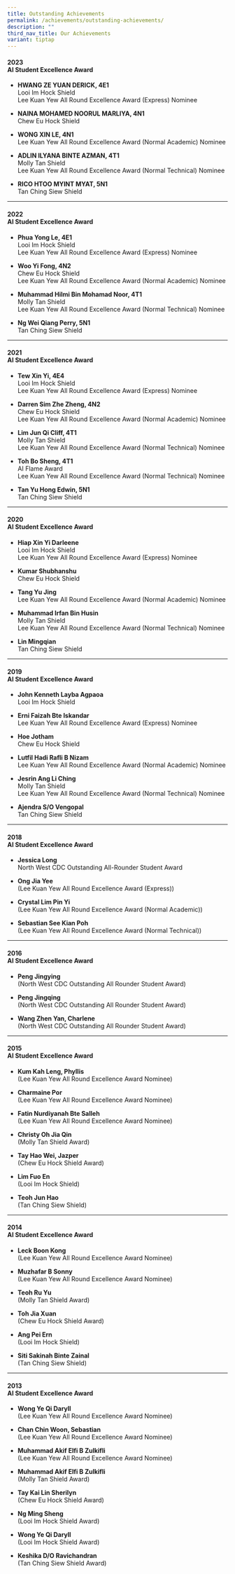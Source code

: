 ```yaml
---
title: Outstanding Achievements
permalink: /achievements/outstanding-achievements/
description: ""
third_nav_title: Our Achievements
variant: tiptap
---
```

<h4><strong>2023</strong><br>AI Student Excellence Award</h4>
<ul data-tight="true" class="tight">
<li>
<p><strong>HWANG ZE YUAN DERICK, 4E1</strong>
<br>Looi Im Hock Shield
<br>Lee Kuan Yew All Round Excellence Award (Express) Nominee
<br>
</p>
</li>
<li>
<p><strong>NAINA MOHAMED NOORUL MARLIYA, 4N1</strong>
<br>Chew Eu Hock Shield
<br>
</p>
</li>
<li>
<p><strong>WONG XIN LE, 4N1</strong>
<br>Lee Kuan Yew All Round Excellence Award (Normal Academic) Nominee
<br>
</p>
</li>
<li>
<p><strong>ADLIN ILYANA BINTE AZMAN, 4T1</strong>
<br>Molly Tan Shield
<br>Lee Kuan Yew All Round Excellence Award (Normal Technical) Nominee
<br>
</p>
</li>
<li>
<p><strong>RICO HTOO MYINT MYAT, 5N1</strong>
<br>Tan Ching Siew Shield</p>
</li>
</ul>
<hr>
<h4><strong>2022</strong><br>AI Student Excellence Award</h4>
<ul data-tight="true" class="tight">
<li>
<p><strong>Phua Yong Le, 4E1</strong> 
<br>Looi Im Hock Shield
<br>Lee Kuan Yew All Round Excellence Award (Express) Nominee
<br>
</p>
</li>
<li>
<p><strong>Woo Yi Fong, 4N2</strong> 
<br>Chew Eu Hock Shield
<br>Lee Kuan Yew All Round Excellence Award (Normal Academic) Nominee
<br>
</p>
</li>
<li>
<p><strong>Muhammad Hilmi Bin Mohamad Noor, 4T1</strong> 
<br>Molly Tan Shield
<br>Lee Kuan Yew All Round Excellence Award (Normal Technical) Nominee
<br>
</p>
</li>
<li>
<p><strong>Ng Wei Qiang Perry, 5N1</strong> 
<br>Tan Ching Siew Shield</p>
</li>
</ul>
<hr>
<h4><strong>2021</strong><br>AI Student Excellence Award</h4>
<ul data-tight="true" class="tight">
<li>
<p><strong>Tew Xin Yi, 4E4 </strong>
<br>Looi Im Hock Shield
<br>Lee Kuan Yew All Round Excellence Award (Express) Nominee
<br>
</p>
</li>
<li>
<p><strong>Darren Sim Zhe Zheng, 4N2</strong> 
<br>Chew Eu Hock Shield
<br>Lee Kuan Yew All Round Excellence Award (Normal Academic) Nominee
<br>
</p>
</li>
<li>
<p><strong>Lim Jun Qi Cliff, 4T1</strong> 
<br>Molly Tan Shield
<br>Lee Kuan Yew All Round Excellence Award (Normal Technical) Nominee
<br>
</p>
</li>
<li>
<p><strong>Toh Bo Sheng, 4T1</strong> 
<br>AI Flame Award
<br>Lee Kuan Yew All Round Excellence Award (Normal Technical) Nominee
<br>
</p>
</li>
<li>
<p><strong>Tan Yu Hong Edwin, 5N1</strong> 
<br>Tan Ching Siew Shield</p>
</li>
</ul>
<hr>
<h4><strong>2020</strong><br>AI Student Excellence Award</h4>
<ul data-tight="true" class="tight">
<li>
<p><strong>Hiap Xin Yi Darleene</strong> 
<br>Looi Im Hock Shield
<br>Lee Kuan Yew All Round Excellence Award (Express) Nominee
<br>
</p>
</li>
<li>
<p><strong>Kumar Shubhanshu</strong> 
<br>Chew Eu Hock Shield
<br>
</p>
</li>
<li>
<p><strong>Tang Yu Jing</strong> 
<br>Lee Kuan Yew All Round Excellence Award (Normal Academic) Nominee
<br>
</p>
</li>
<li>
<p><strong>Muhammad Irfan Bin Husin</strong> 
<br>Molly Tan Shield
<br>Lee Kuan Yew All Round Excellence Award (Normal Technical) Nominee
<br>
</p>
</li>
<li>
<p><strong>Lin Mingqian</strong> 
<br>Tan Ching Siew Shield</p>
</li>
</ul>
<hr>
<h4><strong>2019</strong><br>AI Student Excellence Award</h4>
<ul data-tight="true" class="tight">
<li>
<p><strong>John Kenneth Layba Agpaoa</strong> 
<br>Looi Im Hock Shield
<br>
</p>
</li>
<li>
<p><strong>Erni Faizah Bte Iskandar</strong> 
<br>Lee Kuan Yew All Round Excellence Award (Express) Nominee
<br>
</p>
</li>
<li>
<p><strong>Hoe Jotham</strong> 
<br>Chew Eu Hock Shield
<br>
</p>
</li>
<li>
<p><strong>Lutfil Hadi Rafli B Nizam</strong> 
<br>Lee Kuan Yew All Round Excellence Award (Normal Academic) Nominee
<br>
</p>
</li>
<li>
<p><strong>Jesrin Ang Li Ching</strong> 
<br>Molly Tan Shield
<br>Lee Kuan Yew All Round Excellence Award (Normal Technical) Nominee
<br>
</p>
</li>
<li>
<p><strong>Ajendra S/O Vengopal</strong> 
<br>Tan Ching Siew Shield</p>
</li>
</ul>
<hr>
<h4><strong>2018</strong><br>AI Student Excellence Award</h4>
<ul data-tight="true" class="tight">
<li>
<p><strong>Jessica Long</strong> 
<br>North West CDC Outstanding All-Rounder Student Award
<br>
</p>
</li>
<li>
<p><strong>Ong Jia Yee</strong> 
<br>(Lee Kuan Yew All Round Excellence Award (Express))
<br>
</p>
</li>
<li>
<p><strong>Crystal Lim Pin Yi</strong> 
<br>(Lee Kuan Yew All Round Excellence Award (Normal Academic))
<br>
</p>
</li>
<li>
<p><strong>Sebastian See Kian Poh</strong> 
<br>(Lee Kuan Yew All Round Excellence Award (Normal Technical))</p>
</li>
</ul>
<hr>
<h4><strong>2016</strong><br>AI Student Excellence Award</h4>
<ul data-tight="true" class="tight">
<li>
<p><strong>Peng Jingying</strong> 
<br>(North West CDC Outstanding All Rounder Student Award)
<br>
</p>
</li>
<li>
<p><strong>Peng Jingqing</strong> 
<br>(North West CDC Outstanding All Rounder Student Award)
<br>
</p>
</li>
<li>
<p><strong>Wang Zhen Yan, Charlene</strong> 
<br>(North West CDC Outstanding All Rounder Student Award)</p>
</li>
</ul>
<hr>
<h4><strong>2015</strong><br>AI Student Excellence Award</h4>
<ul data-tight="true" class="tight">
<li>
<p><strong>Kum Kah Leng, Phyllis</strong> 
<br>(Lee Kuan Yew All Round Excellence Award Nominee)
<br>
</p>
</li>
<li>
<p><strong>Charmaine Por</strong> 
<br>(Lee Kuan Yew All Round Excellence Award Nominee)
<br>
</p>
</li>
<li>
<p><strong>Fatin Nurdiyanah Bte Salleh</strong> 
<br>(Lee Kuan Yew All Round Excellence Award Nominee)
<br>
</p>
</li>
<li>
<p><strong>Christy Oh Jia Qin</strong> 
<br>(Molly Tan Shield Award)
<br>
</p>
</li>
<li>
<p><strong>Tay Hao Wei, Jazper</strong> 
<br>(Chew Eu Hock Shield Award)
<br>
</p>
</li>
<li>
<p><strong>Lim Fuo En</strong> 
<br>(Looi Im Hock Shield)
<br>
</p>
</li>
<li>
<p><strong>Teoh Jun Hao</strong> 
<br>(Tan Ching Siew Shield)</p>
</li>
</ul>
<hr>
<h4><strong>2014</strong><br>AI Student Excellence Award</h4>
<ul data-tight="true" class="tight">
<li>
<p><strong>Leck Boon Kong</strong> 
<br>(Lee Kuan Yew All Round Excellence Award Nominee)
<br>
</p>
</li>
<li>
<p><strong>Muzhafar B Sonny</strong> 
<br>(Lee Kuan Yew All Round Excellence Award Nominee)
<br>
</p>
</li>
<li>
<p><strong>Teoh Ru Yu</strong> 
<br>(Molly Tan Shield Award)
<br>
</p>
</li>
<li>
<p><strong>Toh Jia Xuan</strong> 
<br>(Chew Eu Hock Shield Award)
<br>
</p>
</li>
<li>
<p><strong>Ang Pei Ern</strong> 
<br>(Looi Im Hock Shield)
<br>
</p>
</li>
<li>
<p><strong>Siti Sakinah Binte Zainal</strong> 
<br>(Tan Ching Siew Shield)</p>
</li>
</ul>
<hr>
<h4><strong>2013</strong><br>AI Student Excellence Award</h4>
<ul data-tight="true" class="tight">
<li>
<p><strong>Wong Ye Qi Daryll</strong> 
<br>(Lee Kuan Yew All Round Excellence Award Nominee)
<br>
</p>
</li>
<li>
<p><strong>Chan Chin Woon, Sebastian</strong> 
<br>(Lee Kuan Yew All Round Excellence Award Nominee)
<br>
</p>
</li>
<li>
<p><strong>Muhammad Akif Elfi B Zulkifli</strong> 
<br>(Lee Kuan Yew All Round Excellence Award Nominee)
<br>
</p>
</li>
<li>
<p><strong>Muhammad Akif Elfi B Zulkifli</strong> 
<br>(Molly Tan Shield Award)
<br>
</p>
</li>
<li>
<p><strong>Tay Kai Lin Sherilyn</strong> 
<br>(Chew Eu Hock Shield Award)
<br>
</p>
</li>
<li>
<p><strong>Ng Ming Sheng</strong> 
<br>(Looi Im Hock Shield Award)
<br>
</p>
</li>
<li>
<p><strong>Wong Ye Qi Daryll</strong> 
<br>(Looi Im Hock Shield Award)
<br>
</p>
</li>
<li>
<p><strong>Keshika D/O Ravichandran</strong> 
<br>(Tan Ching Siew Shield Award)</p>
</li>
</ul>
<p></p>